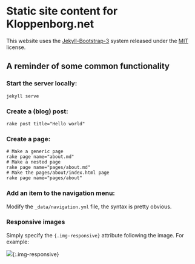 Static site content for Kloppenborg.net
=====

This website uses the [Jekyll-Bootstrap-3](https://github.com/dbtek/jekyll-bootstrap-3)
system released under the [MIT](http://opensource.org/licenses/MIT) license.

## A reminder of some common functionality

### Start the server locally:

```
jekyll serve
```

### Create a (blog) post:

```
rake post title="Hello world"
```

### Create a page:
```
# Make a generic page
rake page name="about.md"
# Make a nested page
rake page name="pages/about.md"
# Make the pages/about/index.html page
rake page name="pages/about"
```

### Add an item to the navigation menu:

Modify the `_data/navigation.yml` file, the syntax is pretty obvious.

### Responsive images

Simply specify the `{.img-responsive}` attribute following the image.
For example:

![](/research/press_releases/2010Nature/epsAur_prfig1_mini.jpg){:.img-responsive}
